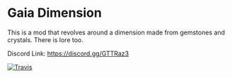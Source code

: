 # Gaia Dimension
This is a mod that revolves around a dimension made from gemstones and crystals. There is lore too.

Discord Link: https://discord.gg/GTTRaz3


[![Travis](https://img.shields.io/travis/USER/REPO.svg)](https://travis-ci.org/Andromander/Gaia-Dimension)
